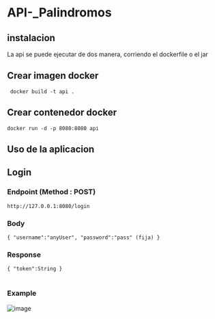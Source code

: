 # API-_Palindromos

## instalacion

La api se puede ejecutar de dos manera, corriendo el dockerfile o el jar

## Crear imagen docker

` docker build -t api .`


## Crear contenedor docker

` docker run -d -p 8080:8080 api `


## Uso de la aplicacion

## Login
### Endpoint (Method : POST)
  `http://127.0.0.1:8080/login`
  
### Body
`
 {
  "username":"anyUser",
  "password":"pass" (fija)
 } 
 ` 
 ### Response
 
`
 {
  "token":String
 } 
 ` 
 <br><br>
 ### Example
![image](https://user-images.githubusercontent.com/51394121/200145046-fbdbf69e-59c2-4ab5-9bcc-290e0cd71e47.png)



